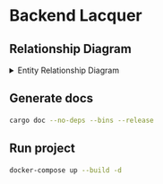 # Backend Lacquer
## Relationship Diagram
<details>
  <summary>Entity Relationship Diagram</summary>
  
![db](https://github.com/HSE-hairdressers/backend-lacquer/blob/diagramm/image.png?raw=true)
</details>

## Generate docs
```sh
cargo doc --no-deps --bins --release
```

## Run project
```sh
docker-compose up --build -d
```
